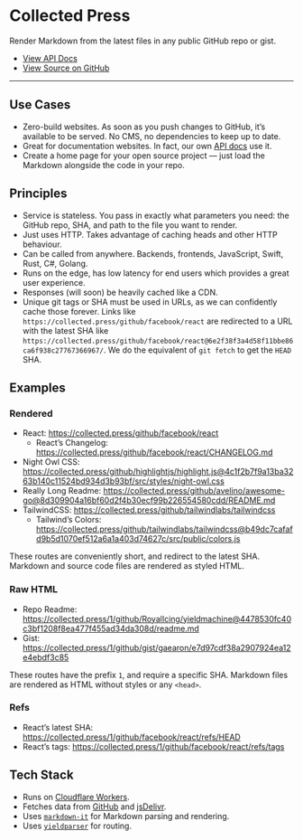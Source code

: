 # Collected Press

Render Markdown from the latest files in any public GitHub repo or gist.

- [View API Docs](https://collected.press/docs/api)
- [View Source on GitHub](https://github.com/ThatCollected/collected-press)

----

## Use Cases

- Zero-build websites. As soon as you push changes to GitHub, it’s available to be served. No CMS, no dependencies to keep up to date.
- Great for documentation websites. In fact, our own [API docs](https://collected.press/docs/api) use it.
- Create a home page for your open source project — just load the Markdown alongside the code in your repo.

## Principles

- Service is stateless. You pass in exactly what parameters you need: the GitHub repo, SHA, and path to the file you want to render.
- Just uses HTTP. Takes advantage of caching heads and other HTTP behaviour.
- Can be called from anywhere. Backends, frontends, JavaScript, Swift, Rust, C#, Golang.
- Runs on the edge, has low latency for end users which provides a great user experience.
- Responses (will soon) be heavily cached like a CDN.
- Unique git tags or SHA must be used in URLs, as we can confidently cache those forever. Links like `https://collected.press/github/facebook/react` are redirected to a URL with the latest SHA like `https://collected.press/github/facebook/react@6e2f38f3a4d58f11bbe86ca6f938c27767366967/`. We do the equivalent of `git fetch` to get the `HEAD` SHA.

## Examples

### Rendered

- React: https://collected.press/github/facebook/react
    - React’s Changelog: https://collected.press/github/facebook/react/CHANGELOG.md
- Night Owl CSS: https://collected.press/github/highlightjs/highlight.js@4c1f2b7f9a13ba3263b140c11524bd934d3b93bf/src/styles/night-owl.css
- Really Long Readme: https://collected.press/github/avelino/awesome-go@8d309904a16bf60d2f4b30ecf99b226554580cdd/README.md
- TailwindCSS: https://collected.press/github/tailwindlabs/tailwindcss
    - Tailwind’s Colors: https://collected.press/github/tailwindlabs/tailwindcss@b49dc7cafafd9b5d1070ef512a6a1a403d74627c/src/public/colors.js

These routes are conveniently short, and redirect to the latest SHA. Markdown and source code files are rendered as styled HTML.

### Raw HTML

- Repo Readme: https://collected.press/1/github/RoyalIcing/yieldmachine@4478530fc40c3bf1208f8ea477f455ad34da308d/readme.md
- Gist: https://collected.press/1/github/gist/gaearon/e7d97cdf38a2907924ea12e4ebdf3c85

These routes have the prefix `1`, and require a specific SHA. Markdown files are rendered as HTML without styles or any `<head>`.

### Refs

- React’s latest SHA: https://collected.press/1/github/facebook/react/refs/HEAD
- React’s tags: https://collected.press/1/github/facebook/react/refs/tags

## Tech Stack

- Runs on [Cloudflare Workers](https://developers.cloudflare.com/workers/).
- Fetches data from [GitHub](https://github.com/) and [jsDelivr](https://www.jsdelivr.com/?docs=gh).
- Uses [`markdown-it`](https://github.com/markdown-it/markdown-it) for Markdown parsing and rendering.
- Uses [`yieldparser`](https://github.com/RoyalIcing/yieldparser) for routing.
